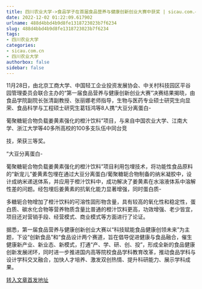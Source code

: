 ```yaml
---
title: 四川农业大学->食品学子在首届食品营养与健康创新创业大赛中获奖 | sicau.com.cn
date: 2022-12-02 01:22:09.617902
urlname: 488d4bbd4b9d8fe1318723023b7f6234
slug: 488d4bbd4b9d8fe1318723023b7f6234
tags: 
- 四川农业大学
categories:
- sicau.com.cn
- 四川农业大学
authorbox: false
sidebar: false
---
```

11月28日，由北京工商大学、中国轻工企业投资发展协会、中关村科技园区平谷园管理委员会联合主办的“第一届食品营养与健康创新创业大赛”决赛结果揭晓，由食品学院副院长张清副教授、张丽娜老师指导，生物与医药专业硕士研究生向显荣、食品科学与工程硕士研究生葛钰鸿等8人携“大豆分离蛋白-

葡聚糖轭合物负载姜黄素强化的橙汁饮料”项目，与来自中国农业大学、江南大学、浙江大学等40多所高校的100多支队伍中同台竞
<!--more-->
技，荣获三等奖。

“大豆分离蛋白-

葡聚糖轭合物负载姜黄素强化的橙汁饮料”项目利用包埋技术，将功能性食品原料的“新宠儿”姜黄素包埋在通过大豆分离蛋白/葡聚糖轭合物制备的纳米凝胶中，设计成纳米递送体系，并应用于橙汁饮料中，成功解决了姜黄素在水溶液体系中溶解性差的问题。经包埋后姜黄素的抗氧化能力显著增强，同时蛋白质-

多糖轭合物增加了橙汁饮料的可溶性固形物含量，具有较高的氧化性和稳定性，蛋白质、碳水化合物等营养物质含量比普通的橙汁饮料更高，功效增强、老少皆宜，项目还对营销手段、经营模式、商业模式等方面进行了论证。

据悉，第一届食品营养与健康创新创业大赛以“科技赋能食品健康创领未来”为主题，下设“创新食品”和“食品设计两个赛道，旨在倡导促进健康与食品融合，催生健康新产业、新业态、新模式，打通“产、学、研、创、投”，形成全新的食品健康创新发展闭环，同时进一步推进国内高等院校食品学科教育改革，推动食品学科与设计学科交叉融合，加快人才培养、激发双创热情、提升科研能力、展示学科成果。



[转入文章首发地址](https://news.sicau.edu.cn/info/1078/70425.htm)